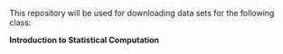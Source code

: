 This repository will be used for downloading data sets for the following class:

  **Introduction to Statistical Computation**
